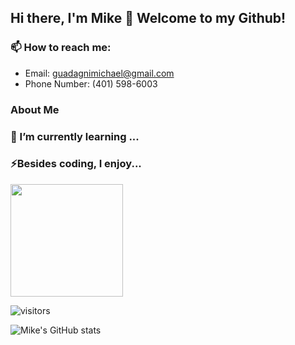 ## Hi there, I'm Mike 👋 Welcome to my Github!

### 📫 How to reach me:
- Email: guadagnimichael@gmail.com
- Phone Number: (401) 598-6003

### About Me


### 🌱 I’m currently learning ...


### ⚡Besides coding, I enjoy...


<img height="180em" src="https://github-readme-stats.vercel.app/api?username=mguadagni&show_icons=true&hide_border=true&&count_private=true&include_all_commits=true" />

![visitors](https://visitor-badge.glitch.me/badge?page_id=${mguadagni}.${mguadagni})

![Mike's GitHub stats](https://github-readme-stats.vercel.app/api?username=mguadagni&show_icons=true&theme=synthwave)

<!--
**mguadagni/mguadagni** is a ✨ _special_ ✨ repository because its `README.md` (this file) appears on your GitHub profile.

Here are some ideas to get you started:

- 🔭 I’m currently working on ...
- 🌱 I’m currently learning ...
- 👯 I’m looking to collaborate on ...
- 🤔 I’m looking for help with ...
- 💬 Ask me about ...
- 📫 How to reach me: ...
- 😄 Pronouns: ...
- ⚡ Fun fact: ...
-->
